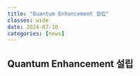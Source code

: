 ```yaml
---
title: "Quantum Enhancement 설립"
classes: wide
date: 2024-07-10
categories: [news]
---
```


## Quantum Enhancement 설립 
